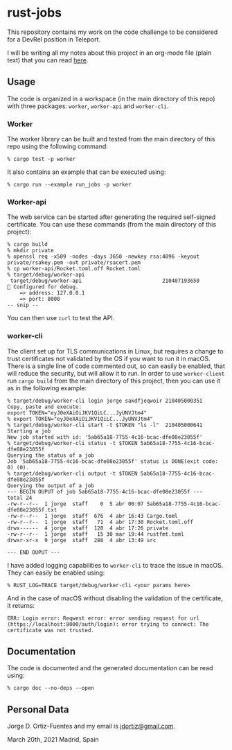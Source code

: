 # rust-jobs

This repository contains my work on the code challenge to be
considered for a DevRel position in Teleport.

I will be writing all my notes about this project in an org-mode file
(plain text) that you can read [here](./Design.md "Design.md").

## Usage

The code is organized in a workspace (in the main directory of this
repo) with three packages: `worker`, `worker-api` and `worker-cli`.

### Worker ###

The worker library can be built and tested from the main directory of
this repo using the following command:
```
% cargo test -p worker
```

It also contains an example that can be executed using:
```
% cargo run --example run_jobs -p worker
```

### Worker-api ###

The web service can be started after generating the required
self-signed certificate. You can use these commands (from the main
directory of this project):
```
% cargo build
% mkdir private
% openssl req -x509 -nodes -days 3650 -newkey rsa:4096 -keyout private/rsakey.pem -out private/rsacert.pem
% cp worker-api/Rocket.toml.off Rocket.toml
% target/debug/worker-api
 target/debug/worker-api                          210407193650
🔧 Configured for debug.
    => address: 127.0.0.1
    => port: 8000
-- snip --
```

You can then use `curl` to test the API.

### worker-cli ###

The client set up for TLS communications in Linux, but requires a
change to trust certificates not validated by the OS if you want to
run it in macOS. There is a single line of code commented out, so can
easily be enabled, that will reduce the security, but will allow it to
run. In order to use `worker-client` run `cargo build` from the main
directory of this project, then you can use it as in the following example:
```
% target/debug/worker-cli login jorge sakdfjeqwoir 210405000351
Copy, paste and execute:
export TOKEN="eyJ0eXAiOiJKV1QiLC...JyUNVJtm4"
% export TOKEN="eyJ0eXAiOiJKV1QiLC...JyUNVJtm4"
% target/debug/worker-cli start -t $TOKEN "ls -l"  210405000641
Starting a job
New job started with id: '5ab65a18-7755-4c16-bcac-dfe08e23055f'
% target/debug/worker-cli status -t $TOKEN 5ab65a18-7755-4c16-bcac-dfe08e23055f
Querying the status of a job
Job '5ab65a18-7755-4c16-bcac-dfe08e23055f' status is DONE(exit code: 0) (0).
% target/debug/worker-cli output -t $TOKEN 5ab65a18-7755-4c16-bcac-dfe08e23055f
Querying the output of a job
--- BEGIN OUPUT of job 5ab65a18-7755-4c16-bcac-dfe08e23055f ---
total 24
-rw-r--r--  1 jorge  staff    0  5 abr 00:07 5ab65a18-7755-4c16-bcac-dfe08e23055f.txt
-rw-r--r--  1 jorge  staff  676  4 abr 16:43 Cargo.toml
-rw-r--r--  1 jorge  staff   71  4 abr 17:30 Rocket.toml.off
drwx------  4 jorge  staff  128  4 abr 17:26 private
-rw-r--r--  1 jorge  staff   15 30 mar 19:44 rustfmt.toml
drwxr-xr-x  9 jorge  staff  288  4 abr 13:49 src

--- END OUPUT ---
```

I have added logging capabilities to `worker-cli` to trace the issue
in macOS.  They can easily be enabled using:
```
% RUST_LOG=TRACE target/debug/worker-cli <your params here>
```

And in the case of macOS without disabling the validation of the
certificate, it returns:
```
ERR: Login error: Reqwest error: error sending request for url (https://localhost:8000/auth/login): error trying to connect: The certificate was not trusted.
```

## Documentation ##

The code is documented and the generated documentation can be read
using:
```
% cargo doc --no-deps --open
```


## Personal Data

Jorge D. Ortiz-Fuentes and my email is jdortiz@gmail.com.

March 20th, 2021 Madrid, Spain
